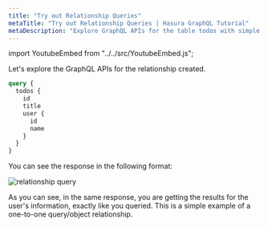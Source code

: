 ```yaml
---
title: "Try out Relationship Queries"
metaTitle: "Try out Relationship Queries | Hasura GraphQL Tutorial"
metaDescription: "Explore GraphQL APIs for the table todos with simple queries and nested data using Hasura GraphQL Engine"
---
```


import YoutubeEmbed from "../../src/YoutubeEmbed.js";

<YoutubeEmbed link="https://www.youtube.com/embed/0-UZahHSoGg" />

Let's explore the GraphQL APIs for the relationship created.

```graphql
query {
  todos {
    id
    title
    user {
      id
      name
    }
  }
}
```

You can see the response in the following format:

![relationship query](https://graphql-engine-cdn.hasura.io/learn-hasura/assets/graphql-hasura/graphiql-relationship-query.png)

As you can see, in the same response, you are getting the results for the user's information, exactly like you queried. This is a simple example of a one-to-one query/object relationship.